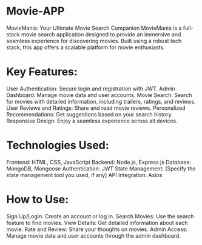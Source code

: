 # Movie-APP
MovieMania: Your Ultimate Movie Search Companion
MovieMania is a full-stack movie search application designed to provide an immersive and seamless experience for discovering movies. Built using a robust tech stack, this app offers a scalable platform for movie enthusiasts.

# Key Features:
User Authentication: Secure login and registration with JWT.
Admin Dashboard: Manage movie data and user accounts.
Movie Search: Search for movies with detailed information, including trailers, ratings, and reviews.
User Reviews and Ratings: Share and read movie reviews.
Personalized Recommendations: Get suggestions based on your search history.
Responsive Design: Enjoy a seamless experience across all devices.

# Technologies Used:
Frontend: HTML, CSS, JavaScript
Backend: Node.js, Express.js
Database: MongoDB, Mongoose
Authentication: JWT
State Management: [Specify the state management tool you used, if any]
API Integration: Axios

# How to Use:
Sign Up/Login: Create an account or log in.
Search Movies: Use the search feature to find movies.
View Details: Get detailed information about each movie.
Rate and Review: Share your thoughts on movies.
Admin Access: Manage movie data and user accounts through the admin dashboard.
